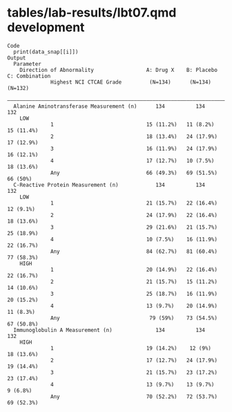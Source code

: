 # tables/lab-results/lbt07.qmd development

    Code
      print(data_snap[[i]])
    Output
      Parameter                                                                          
        Direction of Abnormality                 A: Drug X    B: Placebo   C: Combination
                  Highest NCI CTCAE Grade         (N=134)      (N=134)        (N=132)    
      ———————————————————————————————————————————————————————————————————————————————————
      Alanine Aminotransferase Measurement (n)      134          134            132      
        LOW                                                                              
                  1                              15 (11.2%)   11 (8.2%)      15 (11.4%)  
                  2                              18 (13.4%)   24 (17.9%)     17 (12.9%)  
                  3                              16 (11.9%)   24 (17.9%)     16 (12.1%)  
                  4                              17 (12.7%)   10 (7.5%)      18 (13.6%)  
                  Any                            66 (49.3%)   69 (51.5%)      66 (50%)   
      C-Reactive Protein Measurement (n)            134          134            132      
        LOW                                                                              
                  1                              21 (15.7%)   22 (16.4%)     12 (9.1%)   
                  2                              24 (17.9%)   22 (16.4%)     18 (13.6%)  
                  3                              29 (21.6%)   21 (15.7%)     25 (18.9%)  
                  4                              10 (7.5%)    16 (11.9%)     22 (16.7%)  
                  Any                            84 (62.7%)   81 (60.4%)     77 (58.3%)  
        HIGH                                                                             
                  1                              20 (14.9%)   22 (16.4%)     22 (16.7%)  
                  2                              21 (15.7%)   15 (11.2%)     14 (10.6%)  
                  3                              25 (18.7%)   16 (11.9%)     20 (15.2%)  
                  4                              13 (9.7%)    20 (14.9%)     11 (8.3%)   
                  Any                             79 (59%)    73 (54.5%)     67 (50.8%)  
      Immunoglobulin A Measurement (n)              134          134            132      
        HIGH                                                                             
                  1                              19 (14.2%)    12 (9%)       18 (13.6%)  
                  2                              17 (12.7%)   24 (17.9%)     19 (14.4%)  
                  3                              21 (15.7%)   23 (17.2%)     23 (17.4%)  
                  4                              13 (9.7%)    13 (9.7%)       9 (6.8%)   
                  Any                            70 (52.2%)   72 (53.7%)     69 (52.3%)  

